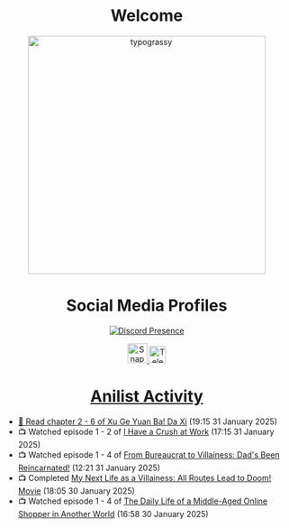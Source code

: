 <div align="center">

# Welcome
<a href="https://github.com/kawarimidoll/typograssy">
    <img alt="typograssy" src="https://typograssy.deno.dev/api?text=%E3%82%88%E3%81%86%E3%81%93%E3%81%9D%E3%81%BF%E3%81%AA%E3%81%95%E3%82%93%20-%20Sheby--&&l0=none&l1=82d9d0&l2=027353&l3=038c4c&l4=01402e&bg=none&frame=none&speed=100&comment=" width="421.99">
</a>

</div>

<div align="center">

# Social Media Profiles

[![Discord Presence](https://lanyard.cnrad.dev/api/612532963938271232)](https://discord.com/users/612532963938271232)


<a href="https://www.snapchat.com/add/a.sheby" title="Snapchat Profile">
    <img src="https://www.freepnglogos.com/uploads/snapchat-logo-png-0.png" width="35" alt="Snapchat Logo" />


<a href="https://t.me/ASheby" title="Telegram Profile">
    <img src="https://www.freepnglogos.com/uploads/telegram-logo-png-0.png" width="30" alt="Telegram Logo" />


</div>

<div align="center">

# Anilist Activity

</div>

<!-- ANILIST_ACTIVITY:start -->

-   📖 Read chapter 2 - 6 of [Xu Ge Yuan Ba! Da Xi](https://anilist.co/manga/89357) (19:15 31 January 2025)
-   📺 Watched episode 1 - 2 of [I Have a Crush at Work](https://anilist.co/anime/179696) (17:15 31 January 2025)
-   📺 Watched episode 1 - 4 of [From Bureaucrat to Villainess: Dad's Been Reincarnated!](https://anilist.co/anime/172453) (12:21 31 January 2025)
-   📺 Completed [My Next Life as a Villainess: All Routes Lead to Doom! Movie](https://anilist.co/anime/139359) (18:05 30 January 2025)
-   📺 Watched episode 1 - 4 of [The Daily Life of a Middle-Aged Online Shopper in Another World](https://anilist.co/anime/180292) (16:58 30 January 2025)

<!-- ANILIST_ACTIVITY:end -->
